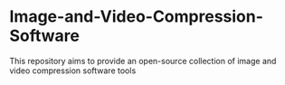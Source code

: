 # Image-and-Video-Compression-Software
This repository aims to provide an open-source collection of image and video compression software tools
